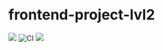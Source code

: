 # frontend-project-lvl2

<a href="https://codeclimate.com/github/AlexanderGJJ/frontend-project-lvl2/maintainability"><img src="https://api.codeclimate.com/v1/badges/593239d389ee9e3a37c4/maintainability" /></a> ![CI](https://github.com/AlexanderGJJ/frontend-project-lvl2/workflows/CI/badge.svg)
<a href="https://codeclimate.com/github/AlexanderGJJ/frontend-project-lvl2/test_coverage"><img src="https://api.codeclimate.com/v1/badges/593239d389ee9e3a37c4/test_coverage" /></a>
